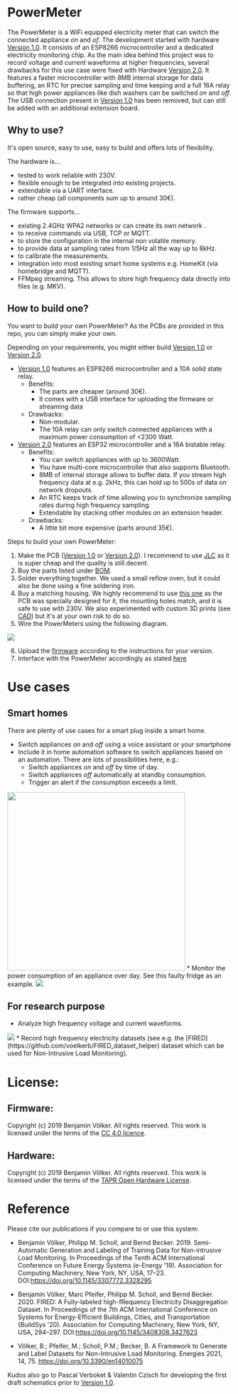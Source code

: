 # PowerMeter

The PowerMeter is a WiFi equipped electricity meter that can switch the connected appliance _on_ and _of_. 
The development started with hardware [Version 1.0](/Schematic/Version_1). It consists of an ESP8266 microcontroller and a dedicated electricity monitoring chip. As the main idea behind this project was to record voltage and current waveforms at higher frequencies, several drawbacks for this use case were fixed with Hardware [Version 2.0](/Schematic/Version_2). It features a faster microcontroller with 8MB internal storage for data buffering, an RTC for precise sampling and time keeping and a full 16A relay so that high power appliances like dish washers can be switched _on_ and _off_. The USB connection present in [Version 1.0](/Schematic/Version_1) has been removed, but can still be added with an additional extension board.

## Why to use?
It's open source, easy to use, easy to build and offers lots of flexibility. 

The hardware is...
* tested to work reliable with 230V.
* flexible enough to be integrated into existing projects.
* extendable via a UART interface.
* rather cheap (all components sum up to around 30€).

The firmware supports...
* existing 2.4GHz WPA2 networks or can create its own network .
* to receive commands via USB, TCP or MQTT.
* to store the configuration in the internal non volatile memory.
* to provide data at sampling rates from 1/5Hz all the way up to 8kHz.
* to calibrate the measurements.
* integration into most existing smart home systems e.g. HomeKit (via homebridge and MQTT).
* FFMpeg streaming. This allows to store high frequency data directly into files (e.g. MKV).


## How to build one?
You want to build your own PowerMeter? As the PCBs are provided in this repo, you can simply make your own.

Depending on your requirements, you might either build [Version 1.0](/Schematic/Version_1) or [Version 2.0](/Schematic/Version_2). 
* [Version 1.0](/Schematic/Version_1) features an ESP8266 microcontroller and a 10A solid state relay.
    * Benefits: 
        * The parts are cheaper (around 30€).
        * It comes with a USB interface for uploading the firmware or streaming data
    * Drawbacks:
        * Non-modular.
        * The 10A relay can only switch connected appliances with a maximum power consumption of <2300 Watt.
* [Version 2.0](/Schematic/Version_2) features an ESP32 microcontroller and a 16A bistable relay.
    * Benefits: 
        * You can switch appliances with up to 3600Watt. 
        * You have multi-core microcontroller that also supports Bluetooth.
        * 8MB of internal storage allows to buffer data. If you stream high frequency data at e.g. 2kHz, this can hold up to 500s of data on network dropouts.
        * An RTC keeps track of time allowing you to synchronize sampling rates during high frequency sampling.
        * Extendable by stacking other modules on an extension header. 
    * Drawbacks:
        * A little bit more expensive (parts around 35€).

Steps to build your own PowerMeter:
1. Make the PCB ([Version 1.0](/Schematic/Version_1) or [Version 2.0](/Schematic/Version_2)). I recommend to use [JLC](https://jlcpcb.com) as it is super cheap and the quality is still decent.
2. Buy the parts listed under [BOM](/BOM).
3. Solder everything together. We used a small reflow oven, but it could also be done using a fine soldering iron. 
4. Buy a matching housing. We highly recommend to use [this one](https://www.conrad.de/de/p/bopla-eletec-se-432-de-cee-stecker-gehaeuse-120-x-65-x-50-abs-polycarbonat-lichtgrau-graphitgrau-1-st-522228.html) as the PCB was specially designed for it, the mounting holes match, and it is safe to use with 230V. We also experimented with custom 3D prints (see [CAD](/CAD)) but it's at your own risk to do so. 
5. Wire the PowerMeters using the following diagram. 

<img src="/docu/figures/socket.png">

6. Upload the [firmware](/Firmware) according to the instructions for your version. 
7. Interface with the PowerMeter accordingly as stated [here](/docu/README_Firmware_Cmds.md) 

# Use cases
## Smart homes
There are plenty of use cases for a smart plug inside a smart home.
* Switch appliances _on_ and _off_ using a voice assistant or your smartphone
* Include it in home automation software to switch appliances based on an automation. There are lots of possibilities here, e.g.: 
    * Switch appliances _on_ and _off_ by time of day.
    * Switch appliances _off_ automatically at standby consumption.
    * Trigger an alert if the consumption exceeds a limit.
<img src="/docu/figures/officeSpeaker.jpeg" width="400px">
* Monitor the power consumption of an appliance over day. See this faulty fridge as an example.
<img src="/docu/figures/fridge.png">

## For research purpose
* Analyze high frequency voltage and current waveforms.
<img src="/docu/figures/fridgeUI.png">
* Record high frequency electricity datasets (see e.g. the [FIRED](https://github.com/voelkerb/FIRED_dataset_helper) dataset which can be used for Non-Intrusive Load Monitoring).


# License:
## Firmware:
Copyright (c) 2019 Benjamin Völker. All rights reserved.
This work is licensed under the terms of the [CC 4.0 licence](https://creativecommons.org/licenses/by/4.0/).

## Hardware:
Copyright (c) 2019 Benjamin Völker. All rights reserved.
This work is licensed under the terms of the [TAPR Open Hardware License](https://web.tapr.org/TAPR_Open_Hardware_License_v1.0.txt).

# Reference

Please cite our publications if you compare to or use this system:
* Benjamin Völker, Philipp M. Scholl, and Bernd Becker. 2019. Semi-Automatic Generation and Labeling of Training Data for Non-intrusive Load Monitoring. In Proceedings of the Tenth ACM International Conference on Future Energy Systems (e-Energy '19). Association for Computing Machinery, New York, NY, USA, 17–23. DOI:https://doi.org/10.1145/3307772.3328295
 
* Benjamin Völker, Marc Pfeifer, Philipp M. Scholl, and Bernd Becker. 2020. FIRED: A Fully-labeled hIgh-fRequency Electricity Disaggregation Dataset. In Proceedings of the 7th ACM International Conference on Systems for Energy-Efficient Buildings, Cities, and Transportation (BuildSys '20). Association for Computing Machinery, New York, NY, USA, 294–297. DOI:https://doi.org/10.1145/3408308.3427623

* Völker, B.; Pfeifer, M.; Scholl, P.M.; Becker, B. A Framework to Generate and Label Datasets for Non-Intrusive Load Monitoring. Energies 2021, 14, 75. https://doi.org/10.3390/en14010075


Kudos also go to Pascal Verboket & Valentin Czisch for developing the first draft schematics prior to [Version 1.0](/Schematic/Version_1).
